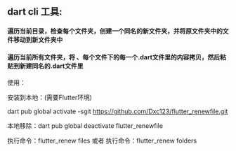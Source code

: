  ## dart cli 工具:

####  遍历当前目录，检查每个文件夹，创建一个同名的新文件夹，并将原文件夹中的文件移动到新文件夹中
####  遍历当前所有文件夹，将 、每个文件下的每一个.dart文件里的内容拷贝，然后粘贴到新建同名的.dart文件里



使用：

安装到本地：(需要Flutter环境)

dart pub global activate -sgit https://github.com/Dxc123/flutter_renewfile.git

本地移除：dart pub global deactivate flutter_renewfile

执行命令：flutter_renew files 
或者
执行命令：flutter_renew folders
